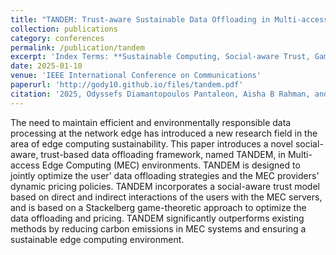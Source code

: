 ```yaml
---
title: "TANDEM: Trust-aware Sustainable Data Offloading in Multi-access Edge Computing"
collection: publications
category: conferences
permalink: /publication/tandem
excerpt: 'Index Terms: **Sustainable Computing, Social-aware Trust, Game Theory, Network Economics, Edge Computing**'
date: 2025-01-10
venue: 'IEEE International Conference on Communications'
paperurl: 'http://gody10.github.io/files/tandem.pdf'
citation: '2025, Odyssefs Diamantopoulos Pantaleon, Aisha B Rahman, and E. E. Tsiropoulou, "TANDEM: Trust-aware Sustainable Data Offloading in Multi-access Edge Computing", IEEE ICC 2025, Accepted'
---
```

The need to maintain efficient and environmentally responsible data processing at the network edge has introduced a new research field in the area of edge computing sustainability.
This paper introduces a novel social-aware, trust-based data offloading framework, named TANDEM, in Multi-access Edge Computing (MEC) environments. TANDEM is designed to jointly
optimize the user’ data offloading strategies and the MEC providers’ dynamic pricing policies. TANDEM incorporates a social-aware trust model based on direct and indirect interactions
of the users with the MEC servers, and is based on a Stackelberg game-theoretic approach to optimize the data offloading and pricing. TANDEM significantly outperforms existing methods by reducing carbon emissions in MEC systems and ensuring a sustainable edge computing environment.